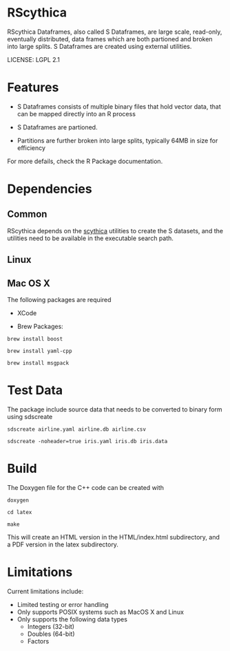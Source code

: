 # RScythica

RScythica Dataframes, also called S Dataframes, are large scale, read-only,
eventually distributed, data frames which are both partioned and
broken into large splits. S Dataframes are created using external utilities.

LICENSE: LGPL 2.1

Features
========

* S Dataframes consists of multiple binary files that hold vector data, that can be mapped directly into an R process

* S Dataframes are partioned. 

* Partitions are further broken into large splits, typically 64MB in size for efficiency

For more defails, check the R Package documentation.

Dependencies
============

Common
------

RScythica depends on the [scythica](http://github.com/geraldthewes/scythica) utilities to create the S datasets, and the utilities  need to be available in the executable search path.

Linux
-----

Mac OS X
--------

The following packages are required


* XCode

* Brew Packages:
 
`brew install boost`

`brew install yaml-cpp`

`brew install msgpack`

Test Data
=========

The package include source data that needs to be converted to binary form using sdscreate

`sdscreate airline.yaml airline.db airline.csv`

`sdscreate -noheader=true iris.yaml iris.db iris.data`


Build
=====

The Doxygen file for the C++ code can be created with

`doxygen`

`cd latex`

`make`

This will create an HTML version in the HTML/index.html subdirectory, and a PDF version in the latex subdirectory.

Limitations
===========

Current limitations include:

* Limited testing or error handling
* Only supports POSIX systems such as MacOS X and Linux
* Only supports the following data types
    * Integers (32-bit)
    * Doubles (64-bit)
    * Factors